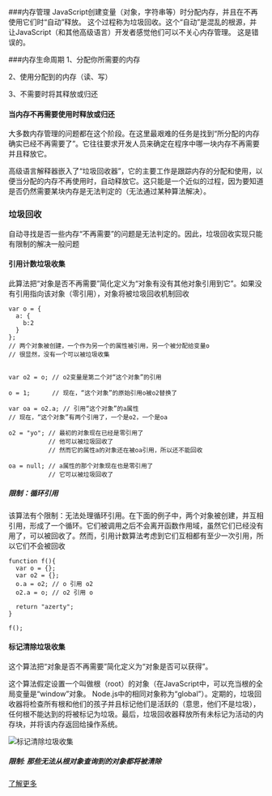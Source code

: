 ###内存管理
JavaScript创建变量（对象，字符串等）时分配内存，并且在不再使用它们时“自动”释放。 这个过程称为垃圾回收。这个“自动”是混乱的根源，并让JavaScript（和其他高级语言）开发者感觉他们可以不关心内存管理。 这是错误的。

###内存生命周期
1、分配你所需要的内存

2、使用分配到的内存（读、写）

3、不需要时将其释放或归还

#### 当内存不再需要使用时释放或归还
大多数内存管理的问题都在这个阶段。在这里最艰难的任务是找到“所分配的内存确实已经不再需要了”。它往往要求开发人员来确定在程序中哪一块内存不再需要并且释放它。

高级语言解释器嵌入了“垃圾回收器”，它的主要工作是跟踪内存的分配和使用，以便当分配的内存不再使用时，自动释放它。这只能是一个近似的过程，因为要知道是否仍然需要某块内存是无法判定的（无法通过某种算法解决）。

### 垃圾回收
自动寻找是否一些内存“不再需要”的问题是无法判定的。因此，垃圾回收实现只能有限制的解决一般问题
#### 引用计数垃圾收集
此算法把“对象是否不再需要”简化定义为“对象有没有其他对象引用到它”。如果没有引用指向该对象（零引用），对象将被垃圾回收机制回收
```
var o = { 
  a: {
    b:2
  }
}; 
// 两个对象被创建，一个作为另一个的属性被引用，另一个被分配给变量o
// 很显然，没有一个可以被垃圾收集


var o2 = o; // o2变量是第二个对“这个对象”的引用

o = 1;      // 现在，“这个对象”的原始引用o被o2替换了

var oa = o2.a; // 引用“这个对象”的a属性
// 现在，“这个对象”有两个引用了，一个是o2，一个是oa

o2 = "yo"; // 最初的对象现在已经是零引用了
           // 他可以被垃圾回收了
           // 然而它的属性a的对象还在被oa引用，所以还不能回收

oa = null; // a属性的那个对象现在也是零引用了
           // 它可以被垃圾回收了
```
##### 限制：循环引用
该算法有个限制：无法处理循环引用。在下面的例子中，两个对象被创建，并互相引用，形成了一个循环。它们被调用之后不会离开函数作用域，虽然它们已经没有用了，可以被回收了。然而，引用计数算法考虑到它们互相都有至少一次引用，所以它们不会被回收
```
function f(){
  var o = {};
  var o2 = {};
  o.a = o2; // o 引用 o2
  o2.a = o; // o2 引用 o

  return "azerty";
}

f();
```
#### 标记清除垃圾收集
这个算法把“对象是否不再需要”简化定义为“对象是否可以获得”。

这个算法假定设置一个叫做根（root）的对象（在JavaScript中，可以充当根的全局变量是“window”对象。 Node.js中的相同对象称为“global”）。定期的，垃圾回收器将检查所有根和他们的孩子并且标记他们是活跃的（意思，他们不是垃圾），任何根不能达到的将被标记为垃圾。最后，垃圾回收器释放所有未标记为活动的内存块，并将该内存返回给操作系统。

![标记清除垃圾收集](https://cdn-images-1.medium.com/max/1600/1*WVtok3BV0NgU95mpxk9CNg.gif)
##### 限制: 那些无法从根对象查询到的对象都将被清除

[了解更多](https://blog.sessionstack.com/how-javascript-works-memory-management-how-to-handle-4-common-memory-leaks-3f28b94cfbec)

